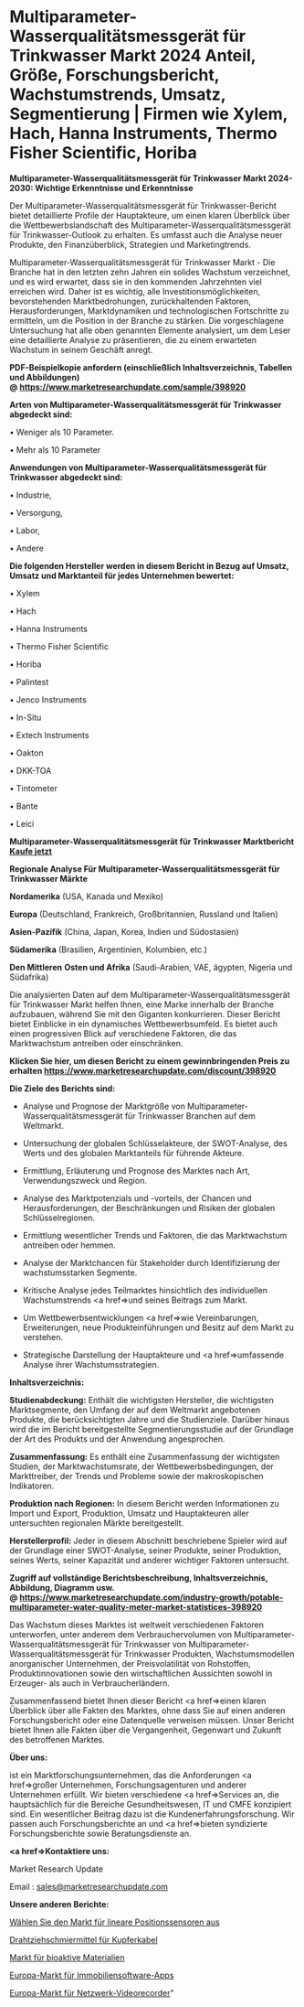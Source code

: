 # Multiparameter-Wasserqualitätsmessgerät für Trinkwasser Markt 2024 Anteil, Größe, Forschungsbericht, Wachstumstrends, Umsatz, Segmentierung | Firmen wie Xylem, Hach, Hanna Instruments, Thermo Fisher Scientific, Horiba

<strong>Multiparameter-Wasserqualitätsmessgerät für Trinkwasser Markt 2024-2030: Wichtige Erkenntnisse und Erkenntnisse</strong>

Der Multiparameter-Wasserqualitätsmessgerät für Trinkwasser-Bericht bietet detaillierte Profile der Hauptakteure, um einen klaren Überblick über die Wettbewerbslandschaft des Multiparameter-Wasserqualitätsmessgerät für Trinkwasser-Outlook zu erhalten. Es umfasst auch die Analyse neuer Produkte, den Finanzüberblick, Strategien und Marketingtrends.

Multiparameter-Wasserqualitätsmessgerät für Trinkwasser Markt - Die Branche hat in den letzten zehn Jahren ein solides Wachstum verzeichnet, und es wird erwartet, dass sie in den kommenden Jahrzehnten viel erreichen wird. Daher ist es wichtig, alle Investitionsmöglichkeiten, bevorstehenden Marktbedrohungen, zurückhaltenden Faktoren, Herausforderungen, Marktdynamiken und technologischen Fortschritte zu ermitteln, um die Position in der Branche zu stärken. Die vorgeschlagene Untersuchung hat alle oben genannten Elemente analysiert, um dem Leser eine detaillierte Analyse zu präsentieren, die zu einem erwarteten Wachstum in seinem Geschäft anregt.

<strong><b>PDF-Beispielkopie anfordern (einschließlich Inhaltsverzeichnis, Tabellen und Abbildungen) @ </b></strong><strong><a href=https://www.marketresearchupdate.com/sample/398920><strong>https://www.marketresearchupdate.com/sample/398920</u></a></strong></strong>

<strong>Arten von Multiparameter-Wasserqualitätsmessgerät für Trinkwasser abgedeckt sind:</strong>

• Weniger als 10 Parameter.

• Mehr als 10 Parameter

<strong>Anwendungen von Multiparameter-Wasserqualitätsmessgerät für Trinkwasser abgedeckt sind:</strong>

• Industrie,

• Versorgung,

• Labor,

• Andere

<strong>Die folgenden Hersteller werden in diesem Bericht in Bezug auf Umsatz, Umsatz und Marktanteil für jedes Unternehmen bewertet:</strong>

• Xylem

• Hach

• Hanna Instruments

• Thermo Fisher Scientific

• Horiba

• Palintest

• Jenco Instruments

• In-Situ

• Extech Instruments

• Oakton

• DKK-TOA

• Tintometer

• Bante

• Leici

<strong>Multiparameter-Wasserqualitätsmessgerät für Trinkwasser Marktbericht <a href=https://www.marketresearchupdate.com/buynow/398920>Kaufe jetzt</a></strong>

<strong>Regionale Analyse Für Multiparameter-Wasserqualitätsmessgerät für Trinkwasser Märkte</strong>

<strong>Nordamerika</strong> (USA, Kanada und Mexiko)

<strong>Europa</strong> (Deutschland, Frankreich, Großbritannien, Russland und Italien)

<strong>Asien-Pazifik</strong> (China, Japan, Korea, Indien und Südostasien)

<strong>Südamerika</strong> (Brasilien, Argentinien, Kolumbien, etc.)

<strong>Den Mittleren</strong> <strong>Osten und Afrika</strong> (Saudi-Arabien, VAE, ägypten, Nigeria und Südafrika)

Die analysierten Daten auf dem Multiparameter-Wasserqualitätsmessgerät für Trinkwasser Markt helfen Ihnen, eine Marke innerhalb der Branche aufzubauen, während Sie mit den Giganten konkurrieren. Dieser Bericht bietet Einblicke in ein dynamisches Wettbewerbsumfeld. Es bietet auch einen progressiven Blick auf verschiedene Faktoren, die das Marktwachstum antreiben oder einschränken.

<strong>Klicken Sie hier, um diesen Bericht zu einem gewinnbringenden Preis zu erhalten
</strong><strong><a href=https://www.marketresearchupdate.com/discount/398920>https://www.marketresearchupdate.com/discount/398920</b></u></strong></a>

<strong>Die Ziele des Berichts sind:</strong>

- Analyse und Prognose der Marktgröße von Multiparameter-Wasserqualitätsmessgerät für Trinkwasser Branchen auf dem Weltmarkt.

- Untersuchung der globalen Schlüsselakteure, der SWOT-Analyse, des Werts und des globalen Marktanteils für führende Akteure.

- Ermittlung, Erläuterung und Prognose des Marktes nach Art, Verwendungszweck und Region.

- Analyse des Marktpotenzials und -vorteils, der Chancen und Herausforderungen, der Beschränkungen und Risiken der globalen Schlüsselregionen.

- Ermittlung wesentlicher Trends und Faktoren, die das Marktwachstum antreiben oder hemmen.

- Analyse der Marktchancen für Stakeholder durch Identifizierung der wachstumsstarken Segmente.

- Kritische Analyse jedes Teilmarktes hinsichtlich des individuellen Wachstumstrends <a href=>und</a> seines Beitrags zum Markt.

- Um Wettbewerbsentwicklungen <a href=>wie</a> Vereinbarungen, Erweiterungen, neue Produkteinführungen und Besitz auf dem Markt zu verstehen.

- Strategische Darstellung der Hauptakteure und <a href=>umfas</a>sende Analyse ihrer Wachstumsstrategien.

<strong>Inhaltsverzeichnis:</strong>

<strong>Studienabdeckung:</strong> Enthält die wichtigsten Hersteller, die wichtigsten Marktsegmente, den Umfang der auf dem Weltmarkt angebotenen Produkte, die berücksichtigten Jahre und die Studienziele. Darüber hinaus wird die im Bericht bereitgestellte Segmentierungsstudie auf der Grundlage der Art des Produkts und der Anwendung angesprochen.

<strong>Zusammenfassung:</strong> Es enthält eine Zusammenfassung der wichtigsten Studien, der Marktwachstumsrate, der Wettbewerbsbedingungen, der Markttreiber, der Trends und Probleme sowie der makroskopischen Indikatoren.

<strong>Produktion nach Regionen:</strong> In diesem Bericht werden Informationen zu Import und Export, Produktion, Umsatz und Hauptakteuren aller untersuchten regionalen Märkte bereitgestellt.

<strong>Herstellerprofil:</strong> Jeder in diesem Abschnitt beschriebene Spieler wird auf der Grundlage einer SWOT-Analyse, seiner Produkte, seiner Produktion, seines Werts, seiner Kapazität und anderer wichtiger Faktoren untersucht.

<strong><b>Zugriff auf vollständige Berichtsbeschreibung, Inhaltsverzeichnis, Abbildung, Diagramm usw. @ </b></strong><strong><a href=https://www.marketresearchupdate.com/industry-growth/potable-multiparameter-water-quality-meter-market-statistices-398920>https://www.marketresearchupdate.com/industry-growth/potable-multiparameter-water-quality-meter-market-statistices-398920</a></strong>

Das Wachstum dieses Marktes ist weltweit verschiedenen Faktoren unterworfen, unter anderem dem Verbrauchervolumen von Multiparameter-Wasserqualitätsmessgerät für Trinkwasser von Multiparameter-Wasserqualitätsmessgerät für Trinkwasser Produkten, Wachstumsmodellen anorganischer Unternehmen, der Preisvolatilität von Rohstoffen, Produktinnovationen sowie den wirtschaftlichen Aussichten sowohl in Erzeuger- als auch in Verbraucherländern.

Zusammenfassend bietet Ihnen dieser Bericht <a href=>einen</a> klaren Überblick über alle Fakten des Marktes, ohne dass Sie auf einen anderen Forschungsbericht oder eine Datenquelle verweisen müssen. Unser Bericht bietet Ihnen alle Fakten über die Vergangenheit, Gegenwart und Zukunft des betroffenen Marktes.

<strong>Über uns:</strong>

 ist ein Marktforschungsunternehmen, das die Anforderungen <a href=>großer</a> Unternehmen, Forschungsagenturen und anderer Unternehmen erfüllt. Wir bieten verschiedene <a href=>Services</a> an, die hauptsächlich für die Bereiche Gesundheitswesen, IT und CMFE konzipiert sind. Ein wesentlicher Beitrag dazu ist die Kundenerfahrungsforschung. Wir passen auch Forschungsberichte an und <a href=>bieten</a> syndizierte Forschungsberichte sowie Beratungsdienste an.

<strong><a href=>Kontaktiere uns:</a></strong>

Market Research Update

Email : sales@marketresearchupdate.com

<strong>Unsere anderen Berichte:</strong>

<a href=https://www.linkedin.com/pulse/select-linear-position-sensor-market-size-growth-set-surge>Wählen Sie den Markt für lineare Positionssensoren aus</a>

<a href=https://www.linkedin.com/pulse/wire-drawing-lubricants-copper-cable>Drahtziehschmiermittel für Kupferkabel</a>

<a href=https://www.linkedin.com/pulse/bioactive-materials-market-analysis-segment-region>Markt für bioaktive Materialien</a>

<a href=https://www.linkedin.com/pulse/europe-real-estate-software-apps-market-2030>Europa-Markt für Immobiliensoftware-Apps</a>

<a href=https://www.linkedin.com/pulse/europe-network-video-recorders-market-size2023-2030>Europa-Markt für Netzwerk-Videorecorder</a>"
